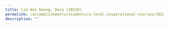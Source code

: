 ```yaml
---
title: Lim Wai Keong, Deca (20S20)
permalink: /accomplishments/students/a-level-inspirational-stories/2022/deca/
description: ""
---
```

